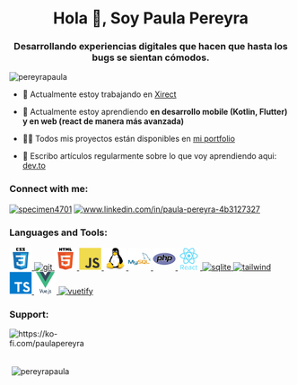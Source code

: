 <h1 align="center">Hola 👋, Soy Paula Pereyra</h1>
<h3 align="center">Desarrollando experiencias digitales que hacen que hasta los bugs se sientan cómodos.</h3>

<p align="left"> <img src="https://komarev.com/ghpvc/?username=pereyrapaula&label=Profile%20views&color=0e75b6&style=flat" alt="pereyrapaula" /> </p>

- 🔭 Actualmente estoy trabajando en [Xirect](https://www.xirect.com/es/)

- 🌱 Actualmente estoy aprendiendo **en desarrollo mobile (Kotlin, Flutter) y en web (react de manera más avanzada)**

- 👨‍💻 Todos mis proyectos están disponibles en [mi portfolio](https://pereyrapaula.netlify.app/)

- 📝 Escribo artículos regularmente sobre lo que voy aprendiendo aqui: [dev.to](dev.to/specimen4701)

<h3 align="left">Connect with me:</h3>
<p align="left">
<a href="https://dev.to/specimen4701" target="blank"><img align="center" src="https://www.svgrepo.com/download/349334/dev-to.svg" alt="specimen4701" height="30" width="40" /></a>
<a href="https://linkedin.com/in/www.linkedin.com/in/paula-pereyra-4b3127327" target="blank"><img align="center" src="https://raw.githubusercontent.com/rahuldkjain/github-profile-readme-generator/master/src/images/icons/Social/linked-in-alt.svg" alt="www.linkedin.com/in/paula-pereyra-4b3127327" height="30" width="40" /></a>
</p>

<h3 align="left">Languages and Tools:</h3>
<p align="left"> <a href="https://www.w3schools.com/css/" target="_blank" rel="noreferrer"> <img src="https://raw.githubusercontent.com/devicons/devicon/master/icons/css3/css3-original-wordmark.svg" alt="css3" width="40" height="40"/> </a> <a href="https://git-scm.com/" target="_blank" rel="noreferrer"> <img src="https://www.vectorlogo.zone/logos/git-scm/git-scm-icon.svg" alt="git" width="40" height="40"/> </a> <a href="https://www.w3.org/html/" target="_blank" rel="noreferrer"> <img src="https://raw.githubusercontent.com/devicons/devicon/master/icons/html5/html5-original-wordmark.svg" alt="html5" width="40" height="40"/> </a> <a href="https://developer.mozilla.org/en-US/docs/Web/JavaScript" target="_blank" rel="noreferrer"> <img src="https://raw.githubusercontent.com/devicons/devicon/master/icons/javascript/javascript-original.svg" alt="javascript" width="40" height="40"/> </a> <a href="https://www.linux.org/" target="_blank" rel="noreferrer"> <img src="https://raw.githubusercontent.com/devicons/devicon/master/icons/linux/linux-original.svg" alt="linux" width="40" height="40"/> </a> <a href="https://www.mysql.com/" target="_blank" rel="noreferrer"> <img src="https://raw.githubusercontent.com/devicons/devicon/master/icons/mysql/mysql-original-wordmark.svg" alt="mysql" width="40" height="40"/> </a> <a href="https://www.php.net" target="_blank" rel="noreferrer"> <img src="https://raw.githubusercontent.com/devicons/devicon/master/icons/php/php-original.svg" alt="php" width="40" height="40"/> </a> <a href="https://reactjs.org/" target="_blank" rel="noreferrer"> <img src="https://raw.githubusercontent.com/devicons/devicon/master/icons/react/react-original-wordmark.svg" alt="react" width="40" height="40"/> </a> <a href="https://www.sqlite.org/" target="_blank" rel="noreferrer"> <img src="https://www.vectorlogo.zone/logos/sqlite/sqlite-icon.svg" alt="sqlite" width="40" height="40"/> </a> <a href="https://tailwindcss.com/" target="_blank" rel="noreferrer"> <img src="https://www.svgrepo.com/download/374118/tailwind.svg" alt="tailwind" width="40" height="40"/> </a> <a href="https://www.typescriptlang.org/" target="_blank" rel="noreferrer"> <img src="https://raw.githubusercontent.com/devicons/devicon/master/icons/typescript/typescript-original.svg" alt="typescript" width="40" height="40"/> </a> <a href="https://vuejs.org/" target="_blank" rel="noreferrer"> <img src="https://raw.githubusercontent.com/devicons/devicon/master/icons/vuejs/vuejs-original-wordmark.svg" alt="vuejs" width="40" height="40"/> </a> <a href="https://vuetifyjs.com/en/" target="_blank" rel="noreferrer"> <img src="https://bestofjs.org/logos/vuetify.svg" alt="vuetify" width="40" height="40"/> </a> </p>

<h3 align="left">Support:</h3>
<p><a href="https://ko-fi.com/paulapereyra"> <img align="left" src="https://cdn.ko-fi.com/cdn/kofi3.png?v=3" height="50" width="210" alt="https://ko-fi.com/paulapereyra" /></a></p><br><br>
<br/>
<p>&nbsp;<img align="center" src="https://github-readme-stats.vercel.app/api?username=pereyrapaula&show_icons=true&locale=en" alt="pereyrapaula" /></p>
